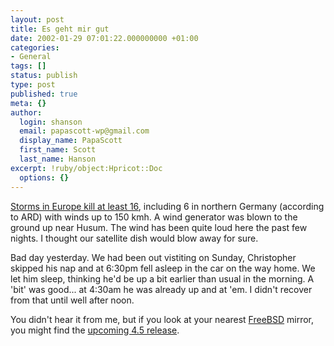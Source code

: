 ```yaml
---
layout: post
title: Es geht mir gut
date: 2002-01-29 07:01:22.000000000 +01:00
categories:
- General
tags: []
status: publish
type: post
published: true
meta: {}
author:
  login: shanson
  email: papascott-wp@gmail.com
  display_name: PapaScott
  first_name: Scott
  last_name: Hanson
excerpt: !ruby/object:Hpricot::Doc
  options: {}
---
```

<p><a href="http://dailynews.yahoo.com/h/ap/20020129/wl/europe_storms_1.html">Storms in Europe kill at least 16</a>, including 6 in northern Germany (according to ARD) with winds up to 150 kmh. A wind generator was blown to the ground up near Husum. The wind has been quite loud here the past few nights. I thought our satellite dish would blow away for sure.   </p>
<p>Bad day yesterday. We had been out vistiting on Sunday, Christopher skipped his nap and at 6:30pm fell asleep in the car on the way home. We let him sleep, thinking he'd be up a bit earlier than usual in the morning. A 'bit' was good... at 4:30am he was already up and at 'em. I didn't recover from that until well after noon.</p>
<p>You didn't hear it from me, but if you look at your nearest <a href="http://www.freebsd.org">FreeBSD</a> mirror, you might find the <a href="ftp://ftp.freebsd.org/pub/FreeBSD/releases/i386/4.5-RELEASE/">upcoming 4.5 release</a>.</p>
